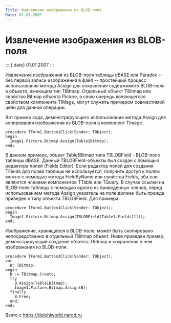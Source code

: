 ```yaml
---
Title: Извлечение изображения из BLOB-поля
Date: 01.01.2007
---
```



Извлечение изображения из BLOB-поля
===================================

::: {.date}
01.01.2007
:::

Извлечение изображения из BLOB-поля таблицы dBASE или Paradox -- без
первой записи изображения в файл -- простейший процесс использования
метода Assign для сохранения содержимого BLOB-поля в объекте, имеющим
тип TBitmap. Отдельный объект TBitmap или свойство Bitmap объекта
Picture, в свою очередь являющегося свойством компонента TIMage, могут
служить примером совместимой цели для данной операции.

Вот пример кода, демонстрирующего использование метода Assign для
копирования изображения из BLOB-поля в компонент TImage.

    procedure TForm1.Button1Click(Sender: TObject);
    begin
      Image1.Picture.Bitmap.Assign(Table1Bitmap);
    end;

В данном примере, объект Table1Bitmap типа TBLOBField - BLOB-поле
таблицы dBASE. Данный TBLOBField-объекты был создан с помощью редактора
полей (Fields Editor). Если редактор полей для создания TFields для
полей таблицы не используется, получить доступ к полям можно с помощью
метода FieldByName или свойства Fields, оба они являются членами
компонентов TTable или TQuery. В случае ссылки на BLOB-поле таблицы с
помощью одного из приведенных членов, перед использованием метода Assign
указатель на поле должен быть прежде приведен к типу объекта TBLOBField.
Для примера:

    procedure TForm1.Button1Click(Sender: TObject);
    begin
      Image1.Picture.Bitmap.Assign(TBLOBField(Table1.Fields[1]));
    end;

Изображение, хранящееся в BLOB-поле, может быть скопировано
непосредственно в отдельный TBitmap объект. Ниже приведен пример,
демонстрирующий создание объекта TBitmap и сохранения в нем изображения
из BLOB-поля.

    procedure TForm1.Button2Click(Sender: TObject);
    var
      B: TBitmap;
    begin
      B := TBitmap.Create;
      try
        B.Assign(Table1Bitmap);
        Image1.Picture.Bitmap.Assign(B);
      finally
        B.Free;
      end;
    end;

Взято с <https://delphiworld.narod.ru>
